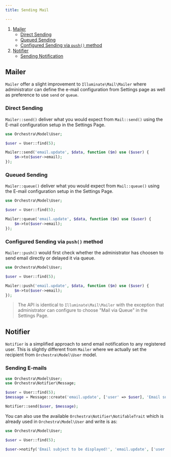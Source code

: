 ```yaml
---
title: Sending Mail

---
```


1. [Mailer](#mailer)
   - [Direct Sending](#mailer-send)
   - [Queued Sending](#mailer-queue)
   - [Configured Sending via `push()` method](#mailer-push)
2. [Notifier](#notifier)
   - [Sending Notification](#notifier-send)

<a name="mailer"></a>
## Mailer

`Mailer` offer a slight improvement to `Illuminate\Mail\Mailer` where administrator can define the e-mail configuration from Settings page as well as preference to use `send` or `queue`.

<a name="mailer-send"></a>
### Direct Sending

`Mailer::send()` deliver what you would expect from `Mail::send()` using the E-mail configuration setup in the Settings Page.

```php
use Orchestra\Model\User;

$user = User::find(5);

Mailer::send('email.update', $data, function ($m) use ($user) {
	$m->to($user->email);
});
```

<a name="mailer-queue"></a>
### Queued Sending

`Mailer::queue()` deliver what you would expect from `Mail::queue()` using the E-mail configuration setup in the Settings Page.

```php
use Orchestra\Model\User;

$user = User::find(5);

Mailer::queue('email.update', $data, function ($m) use ($user) {
	$m->to($user->email);
});
```

<a name="mailer-push"></a>
### Configured Sending via `push()` method

`Mailer::push()` would first check whether the administrator has choosen to send email directly or delayed it via queue.

```php
use Orchestra\Model\User;

$user = User::find(5);

Mailer::push('email.update', $data, function ($m) use ($user) {
	$m->to($user->email);
});
```

> The API is identical to `Illuminate\Mail\Mailer` with the exception that administrator can configure to choose "Mail via Queue" in the Settings Page.

<a name="notifier"></a>
## Notifier

`Notifier` is a simplified approach to send email notification to any registered user. This is slightly different from `Mailer` where we actually set the recipient from `Orchestra\Model\User` model.

<a name="notifier-send"></a>
### Sending E-mails

```php
use Orchestra\Model\User;
use Orchestra\Notifier\Message;

$user = User::find(5);
$message = Message::create('email.update', ['user' => $user], 'Email subject to be displayed!');

Notifier::send($user, $message);
```

You can also use the available `Orchestra\Notifier\NotifableTrait` which is already used in `Orchestra\Model\User` and write is as:

```php
use Orchestra\Model\User;

$user = User::find(5);

$user->notify('Email subject to be displayed!', 'email.update', ['user' => $user]);
```

